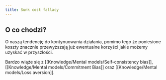 ```yaml
---
title: Sunk cost fallacy
---
```


## O co chodzi?
O naszą tendencję do kontynuowania działania, pomimo tego że poniesione koszty znacznie przewyższają już ewentualne korzyści jakie możemy uzyskać w przyszłości. 

Bardzo wiąże się z [[Knowledge/Mental models/Self-consistency bias]], [[Knowledge/Mental models/Commitment Bias]] oraz [[Knowledge/Mental models/Loss aversion]].